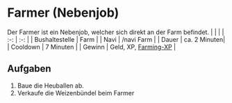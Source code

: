 # Farmer (Nebenjob)
Der Farmer ist ein Nebenjob, welcher sich direkt an der Farm befindet.
| <!-- --> | <!-- --> |
| :-: | :-: |
| Bushaltestelle | Farm |
| Navi | /navi Farm |
| Dauer | ca. 2 Minuten|
| Cooldown | 7 Minuten |
| Gewinn | Geld, XP, [Farming-XP](/pages/skills/farming.md) |

## Aufgaben
1. Baue die Heuballen ab.
2. Verkaufe die Weizenbündel beim Farmer
